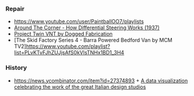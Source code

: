 ### Repair

- https://www.youtube.com/user/PaintballOO7/playlists
- [Around The Corner - How Differential Steering Works (1937)](https://youtu.be/yYAw79386WI)
- [Project Twin VNT by Dogged Fabrication](https://www.youtube.com/playlist?list=PLqcW63HNy8xFVTVAfl8RDI1oUhhudmRgI)
- [The Skid Factory Series 4 - Barra Powered Bedford Van by MCM TV2]https://www.youtube.com/playlist?list=PLvKTvFJhZUJjsAfS0kVlsTNHx1BD1_3H4

### History

- https://news.ycombinator.com/item?id=27374893 + [A data visualization celebrating the work of the great Italian design studios](https://www.cardesignhistory.com)